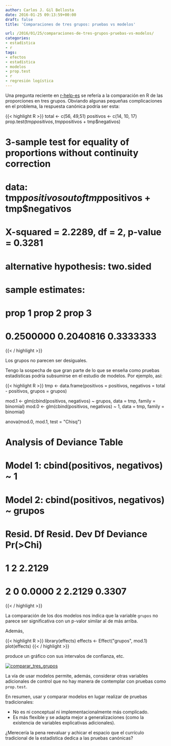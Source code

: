 ```yaml
---
author: Carlos J. Gil Bellosta
date: 2016-01-25 09:13:59+00:00
draft: false
title: 'Comparaciones de tres grupos: pruebas vs modelos'

url: /2016/01/25/comparaciones-de-tres-grupos-pruebas-vs-modelos/
categories:
- estadística
- r
tags:
- efectos
- estadística
- modelos
- prop.test
- r
- regresión logística
---
```


Una pregunta reciente en [r-help-es](https://stat.ethz.ch/mailman/listinfo/r-help-es) se refería a la comparación en R de las proporciones en tres grupos. Obviando algunas pequeñas complicaciones en el problema, la respuesta canónica podría ser esta:

{{< highlight R >}}
total <- c(56, 49,51)
positivos <- c(14, 10, 17)
prop.test(tmp$positivos, tmp$positivos + tmp$negativos)

# 3-sample test for equality of proportions without continuity correction
#
# data:  tmp$positivos out of tmp$positivos + tmp$negativos
# X-squared = 2.2289, df = 2, p-value = 0.3281
# alternative hypothesis: two.sided
# sample estimates:
#   prop 1    prop 2    prop 3
# 0.2500000 0.2040816 0.3333333
{{< / highlight >}}

Los grupos no parecen ser desiguales.

Tengo la sospecha de que gran parte de lo que se enseña como pruebas estadísticas podría subsumirse en el estudio de modelos. Por ejemplo, así:

{{< highlight R >}}
tmp <- data.frame(positivos = positivos,
        negativos = total - positivos,
        grupos = grupos)

mod.1 <- glm(cbind(positivos, negativos) ~ grupos,
    data = tmp, family = binomial)
mod.0 <- glm(cbind(positivos, negativos) ~ 1,
    data = tmp, family = binomial)

anova(mod.0, mod.1, test = "Chisq")
# Analysis of Deviance Table
#
# Model 1: cbind(positivos, negativos) ~ 1
# Model 2: cbind(positivos, negativos) ~ grupos
# Resid. Df Resid. Dev Df Deviance Pr(>Chi)
# 1         2     2.2129
# 2         0     0.0000  2   2.2129   0.3307
{{< / highlight >}}


La comparación de los dos modelos nos indica que la variable `grupos` no parece ser significativa con un p-valor similar al de más arriba.

Además,


{{< highlight R >}}
library(effects)
effects <- Effect("grupos", mod.1)
plot(effects)
{{< / highlight >}}


produce un gráfico con sus intervalos de confianza, etc.

[![comparar_tres_grupos](/wp-uploads/2016/01/comparar_tres_grupos.png#center)
](/wp-uploads/2016/01/comparar_tres_grupos.png#center)

La vía de usar modelos permite, además, considerar otras variables adicionales de control que no hay manera de contemplar con pruebas como `prop.test`.

En resumen, usar y comparar modelos en lugar realizar de pruebas tradicionales:

* No es ni conceptual ni implementacionalmente más complicado.
* Es más flexible y se adapta mejor a generalizaciones (como la existencia de variables explicativas adicionales).

¿Merecería la pena reevaluar y achicar el espacio que el currículo tradicional de la estadística dedica a las pruebas canónicas?
